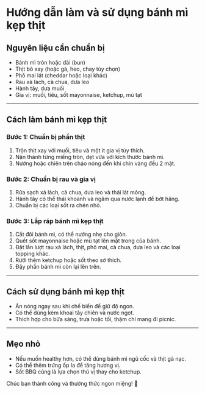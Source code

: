 # Hướng dẫn làm và sử dụng bánh mì kẹp thịt

## Nguyên liệu cần chuẩn bị

-   Bánh mì tròn hoặc dài (bun)
-   Thịt bò xay (hoặc gà, heo, chay tùy chọn)
-   Phô mai lát (cheddar hoặc loại khác)
-   Rau xà lách, cà chua, dưa leo
-   Hành tây, dưa muối
-   Gia vị: muối, tiêu, sốt mayonnaise, ketchup, mù tạt

------------------------------------------------------------------------

## Cách làm bánh mì kẹp thịt

### Bước 1: Chuẩn bị phần thịt

1.  Trộn thịt xay với muối, tiêu và một ít gia vị tùy thích.
2.  Nặn thành từng miếng tròn, dẹt vừa với kích thước bánh mì.
3.  Nướng hoặc chiên trên chảo nóng đến khi chín vàng đều 2 mặt.

### Bước 2: Chuẩn bị rau và gia vị

1.  Rửa sạch xà lách, cà chua, dưa leo và thái lát mỏng.
2.  Hành tây có thể thái khoanh và ngâm qua nước lạnh để bớt hăng.
3.  Chuẩn bị các loại sốt ra chén nhỏ.

### Bước 3: Lắp ráp bánh mì kẹp thịt

1.  Cắt đôi bánh mì, có thể nướng nhẹ cho giòn.
2.  Quết sốt mayonnaise hoặc mù tạt lên mặt trong của bánh.
3.  Đặt lần lượt rau xà lách, thịt, phô mai, cà chua, dưa leo và các
    loại topping khác.
4.  Rưới thêm ketchup hoặc sốt theo sở thích.
5.  Đậy phần bánh mì còn lại lên trên.

------------------------------------------------------------------------

## Cách sử dụng bánh mì kẹp thịt

-   Ăn nóng ngay sau khi chế biến để giữ độ ngon.
-   Có thể dùng kèm khoai tây chiên và nước ngọt.
-   Thích hợp cho bữa sáng, trưa hoặc tối, thậm chí mang đi picnic.

------------------------------------------------------------------------

## Mẹo nhỏ

-   Nếu muốn healthy hơn, có thể dùng bánh mì ngũ cốc và thịt gà nạc.
-   Có thể thêm trứng ốp la để tăng hương vị.
-   Sốt BBQ cũng là lựa chọn thú vị thay cho ketchup.

Chúc bạn thành công và thưởng thức ngon miệng! 🍔
